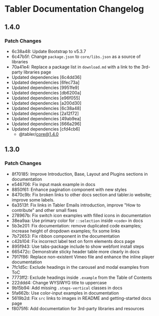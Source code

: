 # Tabler Documentation Changelog

## 1.4.0

### Patch Changes

- 6c38a48: Update Bootstrap to v5.3.7
- 6c47b5f: Change `package.json` to `core/libs.json` as a source of libraries
- 70a41e4: Replace a package list in `download.md` with a link to the 3rd-party libraries page
- Updated dependencies [6c4dd36]
- Updated dependencies [6fec73a]
- Updated dependencies [9951fe9]
- Updated dependencies [db6200a]
- Updated dependencies [e96f055]
- Updated dependencies [a200d30]
- Updated dependencies [6c38a48]
- Updated dependencies [2a12f72]
- Updated dependencies [49ab9ea]
- Updated dependencies [666a296]
- Updated dependencies [cfd4cb6]
  - @tabler/core@1.4.0

## 1.3.0

### Patch Changes

- 8f70185: Improve Introduction, Base, Layout and Plugins sections in documentation
- e546706: Fix input mask example in docs
- 8850f61: Enhance pagination component with new styles
- 8470c9b: Fix broken links to other docs section and tabler.io website; improve some labels.
- 6a3513f: Fix links in Tabler Emails introduction, improve "How to contribute" and other small fixes
- 278967b: Fix switch icon examples with filled icons in documentation
- 38ea9aa: Use primary color for `::selection` inside `<code>` in docs
- 5b3e201: Fix documentation: remove duplicated code examples; increase height of dropdown examples; fix some links
- 7b72653: Fix ribbon component in the documentation
- c42b104: Fix incorrect label text on form elements docs page
- 895f943: Use tabs-package include to show webfont install steps
- 665472c: Demonstrate sticky header table more clearly in docs
- 7917f86: Replace non-existent Vimeo file and enhance the inline player documentation
- 7fc1d5c: Exclude headings in the carousel and modal examples from ToC
- 7773ff2: Exclude headings inside `.example` from the Table of Contents
- 222ddd4: Change WYSIWYG title to uppercase
- 9b15b94: Add missing `.steps-vertical` classes in docs
- 5fa662b: Use color-input examples in documentation
- 5619b2d: Fix `src` links to images in README and getting-started docs page
- f8075f6: Add documentation for 3rd-party libraries and resources
